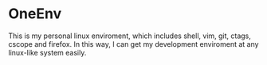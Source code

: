 # OneEnv
This is my personal linux enviroment, which includes shell, vim, git, ctags, cscope and firefox.
In this way, I can get my development enviroment at any linux-like system easily.
